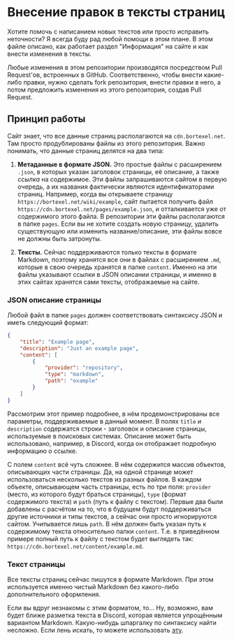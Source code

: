 # Внесение правок в тексты страниц
Хотите помочь с написанием новых текстов или просто исправить неточности? Я всегда буду рад любой помощи в этом плане. В этом файле описано, как работает раздел "Информация" на сайте и как внести изменения в тексты.

Любые изменения в этом репозитории производятся посредством Pull Request'ов, встроенных в GitHub. Соответственно, чтобы внести какие-либо правки, нужно сделать fork репозитория, внести правки в него, а потом предложить изменения из этого репозитория, создав Pull Request.

## Принцип работы
Сайт знает, что все данные страниц располагаются на `cdn.bortexel.net`. Там просто продублированы файлы из этого репозитория. Важно понимать, что данные страниц делятся на два типа:

1. **Метаданные в формате JSON.** Это простые файлы с расширением `.json`, в которых указан заголовок страницы, её описание, а также *ссылка* на содержимое. Эти файлы запрашиваются сайтом в первую очередь, а их названия фактически являются идентификаторами страниц. Например, когда вы открываете страницу `https://bortexel.net/wiki/example`, сайт пытается получить файл `https://cdn.bortexel.net/pages/example.json`, и отталкивается уже от содержимого этого файла. В репозитории эти файлы располагаются в папке `pages`. Если вы не хотите создать новую страницу, удалить существующую или изменить название/описание, эти файлы вовсе не должны быть затронуты.

2. **Тексты.** Сейчас поддерживаются только тексты в формате Markdown, поэтому хранятся все они в файлах с расширением `.md`, которые в свою очередь хранятся в папке `content`. Именно на эти файлы указывают ссылки в JSON описании страницы, и именно в этих сайтах хранятся сами тексты, отображаемые на сайте.

### JSON описание страницы
Любой файл в папке `pages` должен соответствовать синтаксису JSON и иметь следующий формат:

```JSON
{
    "title": "Example page",
    "description": "Just an example page",
    "content": [
        {
            "provider": "repository",
            "type": "markdown",
            "path": "example"
        }
    ]
}
```

Рассмотрим этот пример подробнее, в нём продемонстрированы все параметры, поддерживаемые в данный момент. В полях `title` и `description` содержатся строки - заголовок и описание страницы, используемые в поисковых системах. Описание может быть использовано, например, в Discord, когда он отображает подробную информацию о ссылке.

С полем `content` всё чуть сложнее. В нём содержится массив объектов, описывающих части страницы. Да, на одной странице может использоваться несколько текстов из разных файлов. В каждом объекте, описывающем часть страницы, есть по три поля: `provider` (место, из которого будут браться страницы), `type` (формат содержимого текста) и `path` (путь к файлу с текстом). Первые два были добавлены с расчётом на то, что в будущем будут поддерживаться другие источники и типы текстов, а сейчас они просто игнорируются сайтом. Учитывается лишь `path`. В нём должен быть указан путь к содержимому текста относительно папки `content`. Т.е. в приведённом примере полный путь к файлу с текстом будет выглядеть так: `https://cdn.bortexel.net/content/example.md`.

### Текст страницы
Все тексты страниц сейчас пишутся в формате Markdown. При этом используется именно чистый Markdown без какого-либо дополнительного оформления.

Если вы вдруг незнакомы с этим форматом, то... Ну, возможно, вам будет ближе разметка текста в Discord, которая является упрощённым вариантом Markdown. Какую-нибудь шпаргалку по синтаксису найти несложно. Если лень искать, то можете использовать [эту](https://github.com/adam-p/markdown-here/wiki/Markdown-Cheatsheet).